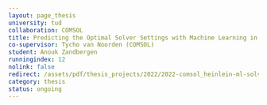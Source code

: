 ```yaml
---
layout: page_thesis
university: tud
collaboration: COMSOL
title: Predicting the Optimal Solver Settings with Machine Learning in COMSOL CFD Module
co-supervisor: Tycho van Noorden (COMSOL)
student: Anouk Zandbergen
runningindex: 12
nolink: false
redirect: /assets/pdf/thesis_projects/2022/2022-comsol_heinlein-ml-solver_parameters.pdf
category: thesis
status: ongoing
---
```

